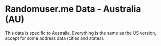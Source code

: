 Randomuser.me Data - Australia (AU)
=======================
This data is specific to Australia. Everything is the same as the US version, accept for some address data (cities and states).